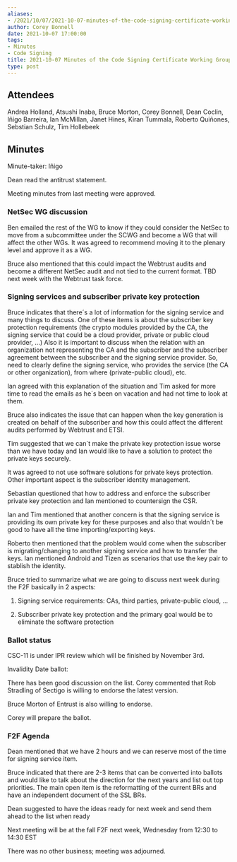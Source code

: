 ```yaml
---
aliases:
- /2021/10/07/2021-10-07-minutes-of-the-code-signing-certificate-working-group/
author: Corey Bonnell
date: 2021-10-07 17:00:00
tags:
- Minutes
- Code Signing
title: 2021-10-07 Minutes of the Code Signing Certificate Working Group
type: post
---
```


## Attendees

Andrea Holland, Atsushi Inaba, Bruce Morton, Corey Bonnell, Dean Coclin, Iñigo Barreira, Ian McMillan, Janet Hines, Kiran Tummala, Roberto Quiñones, Sebstian Schulz, Tim Hollebeek

## Minutes

Minute-taker: Iñigo

Dean read the antitrust statement.

Meeting minutes from last meeting were approved.

### NetSec WG discussion

Ben emailed the rest of the WG to know if they could consider the NetSec to move from a subcommittee under the SCWG and become a WG that will affect the other WGs. It was agreed to recommend moving it to the plenary level and approve it as a WG.

Bruce also mentioned that this could impact the Webtrust audits and become a different NetSec audit and not tied to the current format. TBD next week with the Webtrust task force.

### Signing services and subscriber private key protection

Bruce indicates that there´s a lot of information for the signing service and many things to discuss. One of these items is about the subscriber key protection requirements (the crypto modules provided by the CA, the signing service that could be a cloud provider, private or public cloud provider, …) Also it is important to discuss when the relation with an organization not representing the CA and the subscriber and the subscriber agreement between the subscriber and the signing service provider. So, need to clearly define the signing service, who provides the service (the CA or other organization), from where (private-public cloud), etc.

Ian agreed with this explanation of the situation and Tim asked for more time to read the emails as he´s been on vacation and had not time to look at them.

Bruce also indicates the issue that can happen when the key generation is created on behalf of the subscriber and how this could affect the different audits performed by Webtrust and ETSI.

Tim suggested that we can´t make the private key protection issue worse than we have today and Ian would like to have a solution to protect the private keys securely.

It was agreed to not use software solutions for private keys protection. Other important aspect is the subscriber identity management.

Sebastian questioned that how to address and enforce the subscriber private key protection and Ian mentioned to countersign the CSR.

Ian and Tim mentioned that another concern is that the signing service is providing its own private key for these purposes and also that wouldn´t be good to have all the time importing/exporting keys.

Roberto then mentioned that the problem would come when the subscriber is migrating/changing to another signing service and how to transfer the keys. Ian mentioned Android and Tizen as scenarios that use the key pair to stablish the identity.

Bruce tried to summarize what we are going to discuss next week during the F2F basically in 2 aspects:

1. Signing service requirements: CAs, third parties, private-public cloud, …

1. Subscriber private key protection and the primary goal would be to eliminate the software protection

### Ballot status

CSC-11 is under IPR review which will be finished by November 3rd.

Invalidity Date ballot:

There has been good discussion on the list. Corey commented that Rob Stradling of Sectigo is willing to endorse the latest version.

Bruce Morton of Entrust is also willing to endorse.

Corey will prepare the ballot.

### F2F Agenda

Dean mentioned that we have 2 hours and we can reserve most of the time for signing service item.

Bruce indicated that there are 2-3 items that can be converted into ballots and would like to talk about the direction for the next years and list out top priorities. The main open item is the reformatting of the current BRs and have an independent document of the SSL BRs.

Dean suggested to have the ideas ready for next week and send them ahead to the list when ready

Next meeting will be at the fall F2F next week, Wednesday from 12:30 to 14:30 EST

There was no other business; meeting was adjourned.